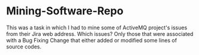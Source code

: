# Mining-Software-Repo
This was a task in which I had to mine some of ActiveMQ project's issues from their Jira web address. Which issues? Only those that were associated with a Bug Fixing Change that either added or modified some lines of source codes.
